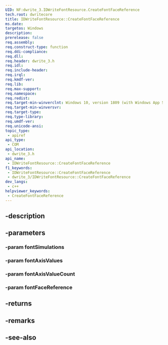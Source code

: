 ```yaml
---
UID: NF:dwrite_3.IDWriteFontResource.CreateFontFaceReference
tech.root: dwritecore
title: IDWriteFontResource::CreateFontFaceReference
ms.date: 
targetos: Windows
description: 
prerelease: false
req.assembly: 
req.construct-type: function
req.ddi-compliance: 
req.dll: 
req.header: dwrite_3.h
req.idl: 
req.include-header: 
req.irql: 
req.kmdf-ver: 
req.lib: 
req.max-support: 
req.namespace: 
req.redist: 
req.target-min-winverclnt: Windows 10, version 1809 (with Windows App SDK 0.5 or later)
req.target-min-winversvr: 
req.target-type: 
req.type-library: 
req.umdf-ver: 
req.unicode-ansi: 
topic_type:
 - apiref
api_type:
 - COM
api_location:
 - dwrite_3.h
api_name:
 - IDWriteFontResource::CreateFontFaceReference
f1_keywords:
 - IDWriteFontResource::CreateFontFaceReference
 - dwrite_3/IDWriteFontResource::CreateFontFaceReference
dev_langs:
 - c++
helpviewer_keywords:
 - CreateFontFaceReference
---
```


## -description

## -parameters

### -param fontSimulations

### -param fontAxisValues

### -param fontAxisValueCount

### -param fontFaceReference

## -returns

## -remarks

## -see-also

